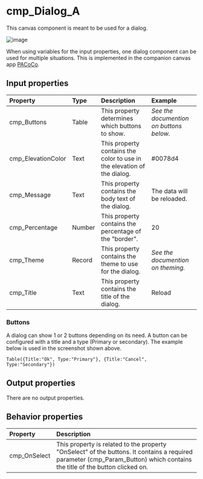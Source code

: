 # cmp_Dialog_A

This canvas component is meant to be used for a dialog.

![image](https://user-images.githubusercontent.com/35654198/197049801-26e700d7-70c2-4742-b8f2-993083c4ab5c.png)

When using variables for the input properties, one dialog component can be used for multiple situations. This is implemented in the companion canvas app [PACoCo](.//PACoCo.md).

## **Input properties**

| Property | Type | Description | Example |
| :--- | :--- | :--- | :--- |
| cmp_Buttons | Table | This property determines which buttons to show. | *See the documention on buttons below.* |
| cmp_ElevationColor | Text | This property contains the color to use in the elevation of the dialog. | #0078d4 |
| cmp_Message | Text | This property contains the body text of the dialog. | The data will be reloaded. |
| cmp_Percentage | Number | This property contains the percentage of the "border". | 20 |
| cmp_Theme | Record | This property contains the theme to use for the dialog. | *See the documention on theming.* |
| cmp_Title | Text | This property contains the title of the dialog. | Reload |

### Buttons
A dialog can show 1 or 2 buttons depending on its need. A button can be configured with a title and a type (Primary or secondary). The example below is used in the screenshot shown above.

`Table({Title:"Ok", Type:"Primary"}, {Title:"Cancel", Type:"Secondary"})`

## **Output properties**

There are no output properties.

## **Behavior properties**

| Property | Description |
| :--- | :--- |
| cmp_OnSelect | This property is related to the property "OnSelect" of the buttons. It contains a required parameter (cmp_Param_Button) which contains the title of the button clicked on. |
